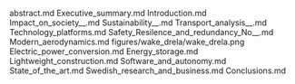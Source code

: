 abstract.md
Executive_summary.md
Introduction.md
Impact_on_society__.md
Sustainability__.md
Transport_analysis__.md
Technology_platforms.md
Safety_Resilence_and_redundancy_No__.md
Modern_aerodynamics.md
figures/wake_drela/wake_drela.png
Electric_power_conversion.md
Energy_storage.md
Lightweight_construction.md
Software_and_autonomy.md
State_of_the_art.md
Swedish_research_and_business.md
Conclusions.md